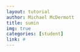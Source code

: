 ```yaml
---
layout: tutorial
author: Michael McDermott
title: sumin
img: true
categories: [student]
link: #
---
```

